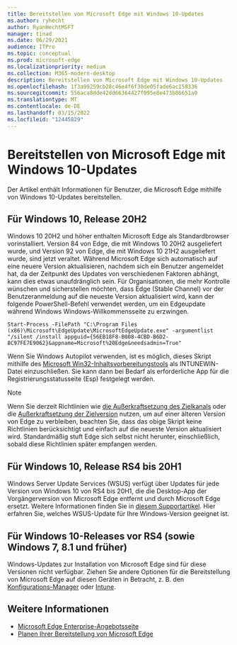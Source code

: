 ```yaml
---
title: Bereitstellen von Microsoft Edge mit Windows 10-Updates
ms.author: ryhecht
author: RyanHechtMSFT
manager: tinad
ms.date: 06/29/2021
audience: ITPro
ms.topic: conceptual
ms.prod: microsoft-edge
ms.localizationpriority: medium
ms.collection: M365-modern-desktop
description: Bereitstellen von Microsoft Edge mit Windows 10-Updates
ms.openlocfilehash: 1f3a99259cb28c46e4f6f30de05fade6ac158336
ms.sourcegitcommit: 556aca8dde42dd66364427f095e8e473b86651a0
ms.translationtype: MT
ms.contentlocale: de-DE
ms.lasthandoff: 03/15/2022
ms.locfileid: "12445829"
---
```

# <a name="deploy-microsoft-edge-with-windows-10-updates"></a>Bereitstellen von Microsoft Edge mit Windows 10-Updates

Der Artikel enthält Informationen für Benutzer, die Microsoft Edge mithilfe von Windows 10-Updates bereitstellen.

## <a name="for-windows-10-release-20h2"></a>Für Windows 10, Release 20H2

Windows 10 20H2 und höher enthalten Microsoft Edge als Standardbrowser vorinstalliert. Version 84 von Edge, die mit Windows 10 20H2 ausgeliefert wurde, und Version 92 von Edge, die mit Windows 10 21H2 ausgeliefert wurde, sind jetzt veraltet. Während Microsoft Edge sich automatisch auf eine neuere Version aktualisieren, nachdem sich ein Benutzer angemeldet hat, da der Zeitpunkt des Updates von verschiedenen Faktoren abhängt, kann dies etwas unaufdränglich sein. Für Organisationen, die mehr Kontrolle wünschen und sicherstellen möchten, dass Edge (Stable Channel) vor der Benutzeranmeldung auf die neueste Version aktualisiert wird, kann der folgende PowerShell-Befehl verwendet werden, um ein Edgeupdate während Windows Windows-Willkommensseite zu erzwingen.

`Start-Process -FilePath "C:\Program Files (x86)\Microsoft\EdgeUpdate\MicrosoftEdgeUpdate.exe" -argumentlist "/silent /install appguid={56EB18F8-B008-4CBD-B6D2-8C97FE7E9062}&appname=Microsoft%20Edge&needsadmin=True"`

Wenn Sie Windows Autopilot verwenden, ist es möglich, dieses Skript mithilfe des [Microsoft Win32-Inhaltsvorbereitungstools](/mem/intune/apps/apps-win32-prepare) als INTUNEWIN-Datei einzuschließen. Sie kann dann bei Bedarf als erforderliche App für die Registrierungsstatusseite (Esp) festgelegt werden.

> [!NOTE]
> Wenn Sie derzeit Richtlinien wie [die Außerkraftsetzung des Zielkanals](/deployedge/microsoft-edge-update-policies#target-channel-override) oder die [Außerkraftsetzung der Zielversion](/deployedge/microsoft-edge-update-policies#targetversionprefix) nutzen, um auf einer älteren Version von Edge zu verbleiben, beachten Sie, dass das obige Skript keine Richtlinien berücksichtigt und einfach auf die neueste Version aktualisiert wird. Standardmäßig stuft Edge sich selbst nicht herunter, einschließlich, sobald diese Richtlinien später empfangen werden.

## <a name="for-windows-10-releases-rs4-through-20h1"></a>Für Windows 10, Release RS4 bis 20H1

Windows Server Update Services (WSUS) verfügt über Updates für jede Version von Windows 10 von RS4 bis 20H1, die die Desktop-App der Vorgängerversion von Microsoft Edge entfernt und durch Microsoft Edge ersetzt. Weitere Informationen finden Sie in [diesem Supportartikel](https://support.microsoft.com/topic/update-in-wsus-for-the-new-microsoft-edge-for-windows-10-version-1809-1903-1909-and-2004-october-29-2020-b4980418-4ec4-dee7-3b17-1c6499bd127c). Hier erfahren Sie, welches WSUS-Update für Ihre Windows-Version geeignet ist.

## <a name="for-windows-10-releases-prior-to-rs4-and-windows-7-81-and-earlier"></a>Für Windows 10-Releases vor RS4 (sowie Windows 7, 8.1 und früher)

Windows-Updates zur Installation von Microsoft Edge sind für diese Versionen nicht verfügbar. Ziehen Sie andere Optionen für die Bereitstellung von Microsoft Edge auf diesen Geräten in Betracht, z. B. den [Konfigurations-Manager](/configmgr/apps/deploy-use/deploy-edge?bc=https%3a%2f%2fdocs.microsoft.com%2fDeployEdge%2fbreadcrumb%2ftoc.json&toc=https%3a%2f%2fdocs.microsoft.com%2fDeployEdge%2ftoc.json) oder [Intune](/intune/apps/apps-windows-edge/?bc=https%3a%2f%2fdocs.microsoft.com%2fDeployEdge%2fbreadcrumb%2ftoc.json&toc=https%3a%2f%2fdocs.microsoft.com%2fDeployEdge%2ftoc.json).

## <a name="see-also"></a>Weitere Informationen

- [Microsoft Edge Enterprise-Angebotsseite](https://aka.ms/EdgeEnterprise)
- [Planen Ihrer Bereitstellung von Microsoft Edge](deploy-edge-plan-deployment.md)
